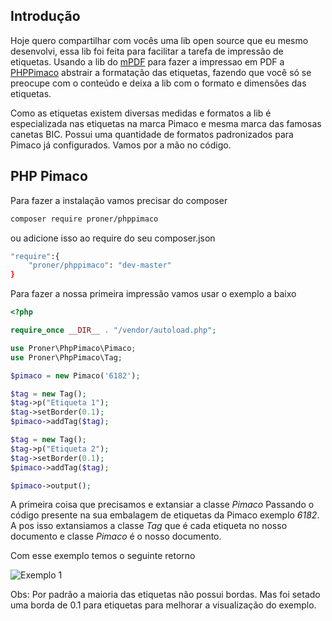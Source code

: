 ## Introdução
Hoje quero compartilhar com vocês uma lib open source que eu mesmo desenvolvi, essa lib foi feita para facilitar a tarefa de impressão de etiquetas. Usando a lib do [mPDF](https://mpdf.github.io/) para fazer a impressao em PDF a [PHPPimaco](https://github.com/PronerInformatica/phppimaco) abstrair a formatação das etiquetas, fazendo que você só se preocupe com o conteúdo e deixa a lib com o formato e dimensões das etiquetas.

Como as etiquetas existem diversas medidas e formatos a lib é especializada nas etiquetas na marca Pimaco e mesma marca das famosas canetas BIC. Possui uma quantidade de formatos padronizados para Pimaco já configurados. Vamos por a mão no código.

## PHP Pimaco
Para fazer a instalação vamos precisar do composer
```bash
composer require proner/phppimaco
```
ou adicione isso ao require do seu composer.json
```bash
"require":{
    "proner/phppimaco": "dev-master"
}
```
Para fazer a nossa primeira impressão vamos usar o exemplo a baixo
```php
<?php

require_once __DIR__ . "/vendor/autoload.php";

use Proner\PhpPimaco\Pimaco;
use Proner\PhpPimaco\Tag;

$pimaco = new Pimaco('6182');

$tag = new Tag();
$tag->p("Etiqueta 1");
$tag->setBorder(0.1);
$pimaco->addTag($tag);

$tag = new Tag();
$tag->p("Etiqueta 2");
$tag->setBorder(0.1);
$pimaco->addTag($tag);

$pimaco->output();
```
A primeira coisa que precisamos e extansiar a classe *Pimaco* Passando o código presente na sua embalagem de etiquetas da Pimaco exemplo *6182*. A pos isso extansiamos a classe *Tag* que é cada etiqueta no nosso documento e classe *Pimaco* é o nosso documento.

Com esse exemplo temos o seguinte retorno

![Exemplo 1](https://diogobemfica.com.br/wp-content/uploads/2018/10/pimaco_exemplo_1.png)



Obs: Por padrão a maioria das etiquetas não possui bordas. Mas foi setado uma borda de 0.1 para etiquetas para melhorar a visualização do exemplo.